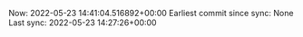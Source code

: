 Now: 2022-05-23 14:41:04.516892+00:00 Earliest commit since sync: None Last sync: 2022-05-23 14:27:26+00:00
